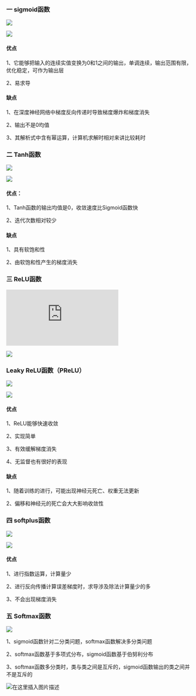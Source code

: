### 一 sigmoid函数
![](http://latex.codecogs.com/gif.latex?S(x)=\frac{1}{1+e^x})

![](https://img-blog.csdnimg.cn/20190426183305644.png)
####  优点
1、它能够把输入的连续实值变换为0和1之间的输出，单调连续，输出范围有限，优化稳定，可作为输出层

2、易求导
####  缺点
1、在深度神经网络中梯度反向传递时导致梯度爆炸和梯度消失

2、输出不是0均值

3、其解析式中含有幂运算，计算机求解时相对来讲比较耗时

### 二 Tanh函数
![](http://latex.codecogs.com/gif.latex?tanh(x)=\frac{1-e^-2x}{1+e^-2x})

 ![](https://img-blog.csdnimg.cn/20190426183849436.png)
 #### 优点：
 1、Tanh函数的输出均值是0，收敛速度比Sigmoid函数快
 
 2、迭代次数相对较少
 #### 缺点
 1、具有软饱和性
 
 2、由软饱和性产生的梯度消失
 ### 三 ReLU函数
 ![](http://latex.codecogs.com/gif.latex?f(x)=max(0,x))
 
 ![](https://img-blog.csdnimg.cn/20190426184342555.png)
### Leaky ReLU函数（PReLU）
![](http://latex.codecogs.com/gif.latex?f(x)=max(αx,x))

![](https://img-blog.csdnimg.cn/20190426184529583.png)
#### 优点
1、ReLU能够快速收敛

2、实现简单

3、有效缓解梯度消失

4、无监督也有很好的表现
#### 缺点
1、随着训练的进行，可能出现神经元死亡、权重无法更新

2、偏移和神经元的死亡会大大影响收敛性
### 四 softplus函数
![](http://latex.codecogs.com/gif.latex?softplus=log(1+e^x))

![](https://img-blog.csdnimg.cn/20190426185653226.png)
#### 优点
1、进行指数运算，计算量少

2、进行反向传播计算误差梯度时，求导涉及除法计算量少的多

3、不会出现梯度消失
### 五 Softmax函数
![](http://latex.codecogs.com/gif.latex?f(x_i)=\frac{exp(x_i)}{\sum_jexp(x_i)})

1、sigmoid函数针对二分类问题，softmax函数解决多分类问题

2、softmax函数基于多项式分布，sigmoid函数基于伯努利分布

3、softmax函数多分类时，类与类之间是互斥的，sigmoid函数输出的类之间并不是互斥的

![在这里插入图片描述](https://img-blog.csdnimg.cn/20190515192458845.jpg)
